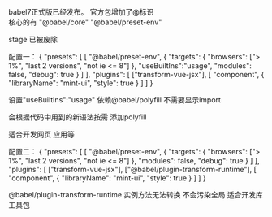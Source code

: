 babel7正式版已经发布。
官方包增加了@标识  
核心的有
"@babel/core"
"@babel/preset-env"

stage 已被废除



配置一：
{
  "presets": [
    [
      "@babel/preset-env",
      {
        "targets": {
          "browsers": ["> 1%", "last 2 versions", "not ie <= 8"]
        },
        "useBuiltIns":"usage",
        "modules": false,
        "debug": true
      }
    ]
  ],
  "plugins": [
    ["transform-vue-jsx"],
    [
      "component",
      {
        "libraryName": "mint-ui",
        "style": true
      }
    ]
  ]
}



 设置"useBuiltIns":"usage"   依赖@babel/polyfill 不需要显示import

 会根据代码中用到的新语法按需 添加polyfill     

 适合开发网页 应用等

配置二：
{
  "presets": [
    [
      "@babel/preset-env",
      {
        "targets": {
          "browsers": ["> 1%", "last 2 versions", "not ie <= 8"]
        },
        "modules": false,
        "debug": true
      }
    ]
  ],
  "plugins": [
    ["transform-vue-jsx"],
    ["@babel/plugin-transform-runtime"],
    [
      "component",
      {
        "libraryName": "mint-ui",
        "style": true
      }
    ]
  ]
}

@babel/plugin-transform-runtime
实例方法无法转换  不会污染全局   适合开发库 工具包